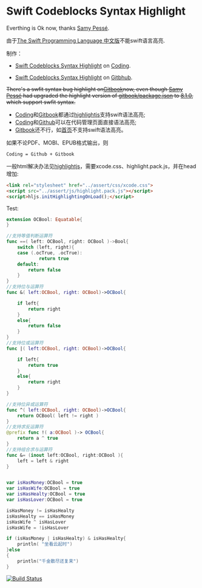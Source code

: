 # Swift Codeblocks Syntax Highlight

Everthing is Ok now, thanks [Samy Pessé](http://www.samypesse.fr/).

由于[The Swift Programming Language 中文版](http://numbbbbb.gitbooks.io/-the-swift-programming-language-/)不能swift语言高亮.

制作：

- [Swift Codeblocks Syntax Highlight](http://swift.coding.io/) on [Coding][0].

- [Swift Codeblocks Syntax Highlight](http://muxuezi.gitbooks.io/swift-codeblocks/) on [Gitbhub][4].

~~There's a swfit syntax bug highlight on[Gitbook][2]now, even though [Samy Pessé](http://www.samypesse.fr/) had upgraded the highlight version of [gitbook/package.json](https://github.com/GitbookIO/gitbook) to [8.1.0](https://highlightjs.org/), which support swfit syntax.~~

- [Coding][1]和[Gitbook][2]都通过[highlightjs][3]支持swift语法高亮;
- [Coding][0]和[Github][4]可以在代码管理页面直接语法高亮;
- [Gitbook][2]还不行，如[首页](https://www.gitbook.io/book/muxuezi/swift-codeblocks)不支持swift语法高亮。

如果不论PDF、MOBI、EPUB格式输出，则
```
Coding = Github + Gitbook
```

一般html解决办法见[highlightjs][3]，需要xcode.css、highlight.pack.js，并在head增加:

```html
<link rel="stylesheet" href="../assert/css/xcode.css">
<script src="../assert/js/highlight.pack.js"></script>
<script>hljs.initHighlightingOnLoad();</script>
```
[0]:https://coding.net/u/tj2/p/swift/git
[1]:https://coding.net/ "Coding"
[2]:https://www.gitbook.io "Gitbook"
[3]:https://highlightjs.org/usage/ "highlightjs"
[4]:https://github.com/muxuezi/swift-codeblocks/


<link rel="stylesheet" href="../assets/css/xcode.css">
<script src="../assets/js/highlight.pack.js"></script>
<script>hljs.initHighlightingOnLoad();</script>

Test:

```swift
extension OCBool: Equatable{
}

//支持等值判断运算符
func ==( left: OCBool, right: OCBool )->Bool{
    switch (left, right){
    case (.ocTrue, .ocTrue):
            return true
    default:
        return false
    }
}
//支持位与运算符
func &( left:OCBool, right: OCBool)->OCBool{

    if left{
        return right
    }
    else{
        return false
    }
}
//支持位或运算符
func |( left:OCBool, right: OCBool)->OCBool{

    if left{
        return true
    }
    else{
        return right
    }
}

//支持位异或运算符
func ^( left:OCBool, right: OCBool)->OCBool{
    return OCBool( left != right )
}
//支持求反运算符
@prefix func !( a:OCBool )-> OCBool{
    return a ^ true
}
//支持组合求与运算符
func &= (inout left:OCBool, right:OCBool ){
    left = left & right
}


var isHasMoney:OCBool = true
var isHasWife:OCBool = true
var isHasHealty:OCBool = true
var isHasLover:OCBool = true

isHasMoney != isHasHealty
isHasHealty == isHasMoney
isHasWife ^ isHasLover
isHasWife = !isHasLover

if (isHasMoney | isHasHealty) & isHasHealty{
    println( "坐看云起时")
}else
{
    println("千金散尽还复来")
}
```





[![Build Status](https://www.gitbook.io/button/status/book/muxuezi/swift-codeblocks)](https://www.gitbook.io/book/muxuezi/swift-codeblocks/activity)

